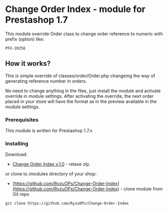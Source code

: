 # Change Order Index - module for Prestashop 1.7

This module override Order class to change order reference to numeric with prefix (option) like:

```
PFX-20256
```

## How it works?

This is simple override of classes/order/Order.php changeing the way of generating reference number in orders.

No need to change anything in the files, just install the module and activate override in module settings.
After activating the override, the next order placed in your store will have the format as in the preview available in the module settings.


### Prerequisites

This module is written for Prestashop 1.7.x


### Installing

Download:

* [Change Order Index v.1.0](https://github.com/RyzuOPs/Change-Order-Index) - relase zip.

or clone to /modules directory of your shop:

* [https://github.com/RyzuOPs/Change-Order-Index](https://github.com/RyzuOPs/Change-Order-Index) - clone module from Git repo

```
git clone https://github.com/RyzuOPs/Change-Order-Index
```

